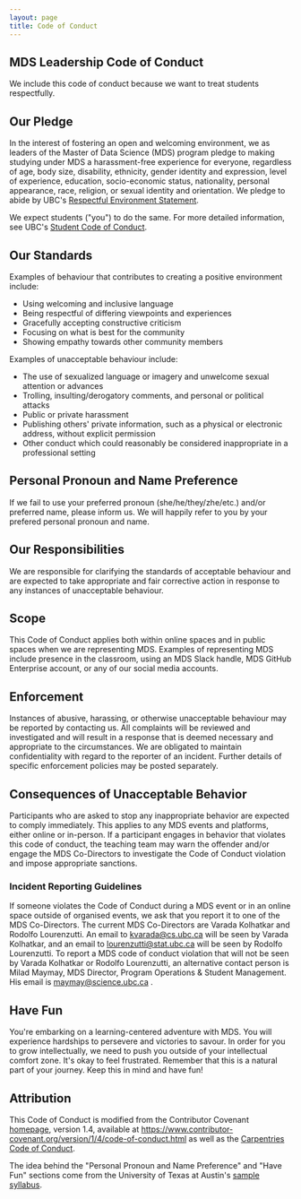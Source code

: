 ```yaml
---
layout: page
title: Code of Conduct
---
```


## MDS Leadership Code of Conduct

We include this code of conduct because we want to treat students respectfully. 

## Our Pledge

In the interest of fostering an open and welcoming environment, we as leaders of the Master of Data Science (MDS) program pledge to making studying under MDS a harassment-free experience for everyone, regardless of age, body size, disability, ethnicity, gender identity and expression, level of experience, education, socio-economic status, nationality, personal appearance, race, religion, or sexual identity and orientation. We pledge to abide by UBC's [Respectful Environment Statement](http://www.hr.ubc.ca/respectful-environment/).

We expect students ("you") to do the same. For more detailed information, see UBC's [Student Code of Conduct](https://students.ubc.ca/campus-life/student-code-conduct).

## Our Standards

Examples of behaviour that contributes to creating a positive environment include:

* Using welcoming and inclusive language
* Being respectful of differing viewpoints and experiences
* Gracefully accepting constructive criticism
* Focusing on what is best for the community
* Showing empathy towards other community members

Examples of unacceptable behaviour include:

* The use of sexualized language or imagery and unwelcome sexual attention or
  advances
* Trolling, insulting/derogatory comments, and personal or political attacks
* Public or private harassment
* Publishing others' private information, such as a physical or electronic
  address, without explicit permission
* Other conduct which could reasonably be considered inappropriate in a
  professional setting

## Personal Pronoun and Name Preference

If we fail to use your preferred pronoun (she/he/they/zhe/etc.) 
and/or preferred name, please inform us. 
We will happily refer to you by your prefered personal pronoun and name. 

## Our Responsibilities

We are responsible for clarifying the standards of acceptable
behaviour and are expected to take appropriate and fair corrective action in
response to any instances of unacceptable behaviour.

## Scope

This Code of Conduct applies both within online spaces and in public spaces
when we are representing MDS. Examples of
representing MDS include presence in the classroom, 
using an MDS Slack handle, MDS GitHub Enterprise
account, or any of our social media accounts.

## Enforcement

Instances of abusive, harassing, or otherwise unacceptable behaviour may be
reported by contacting us. All
complaints will be reviewed and investigated and will result in a response that
is deemed necessary and appropriate to the circumstances. We are
obligated to maintain confidentiality with regard to the reporter of an incident.
Further details of specific enforcement policies may be posted separately.

## Consequences of Unacceptable Behavior

Participants who are asked to stop any inappropriate behavior are expected to comply immediately. This applies to any MDS events and platforms, either online or in-person. If a participant engages in behavior that violates this code of conduct, the teaching team may warn the offender and/or engage the MDS Co-Directors to investigate the Code of Conduct violation and impose appropriate sanctions.

### Incident Reporting Guidelines

If someone violates the Code of Conduct during a MDS event or in an online space outside of organised events, we ask that you report it to one of the MDS Co-Directors. The current MDS Co-Directors are Varada Kolhatkar and Rodolfo Lourenzutti. An email to kvarada@cs.ubc.ca will be seen by Varada Kolhatkar, and an email to lourenzutti@stat.ubc.ca will be seen by Rodolfo Lourenzutti. To report a MDS code of conduct violation that will not be seen by Varada Kolhatkar or Rodolfo Lourenzutti, an alternative contact person is Milad Maymay, MDS Director, Program Operations & Student Management. His email is maymay@science.ubc.ca .

## Have Fun

You're embarking on a learning-centered adventure with MDS. You will experience
hardships to persevere and victories to savour. In order for you to grow 
intellectually, we need to push you outside of your intellectual comfort zone.
It's okay to feel frustrated. Remember that this is a natural part of your
journey. Keep this in mind and have fun!

## Attribution

This Code of Conduct is modified from the Contributor Covenant [homepage](https://www.contributor-covenant.org), version 1.4,
available at https://www.contributor-covenant.org/version/1/4/code-of-conduct.html as well as the [Carpentries Code of Conduct](https://docs.carpentries.org/topic_folders/policies/code-of-conduct.html).

The idea behind the "Personal Pronoun and Name Preference" and "Have Fun" sections come 
from the University of Texas at Austin's 
[sample syllabus](https://utexas.app.box.com/s/ccq9dpi1y4q9xitxz0rjinhmx1pbmuwj).
